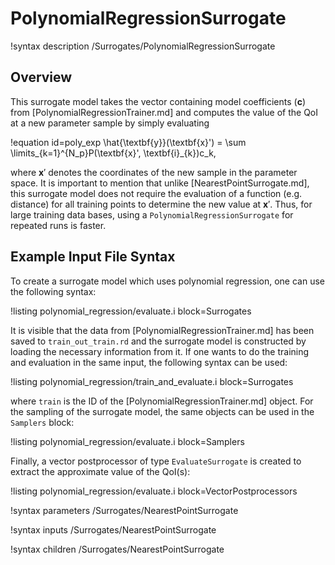 # PolynomialRegressionSurrogate

!syntax description /Surrogates/PolynomialRegressionSurrogate

## Overview

This surrogate model takes the vector containing model coefficients ($\textbf{c}$) from [PolynomialRegressionTrainer.md]
and computes the value of the QoI at a new parameter sample by simply evaluating

!equation id=poly_exp
\hat{\textbf{y}}(\textbf{x}') = \sum \limits_{k=1}^{N_p}P(\textbf{x}', \textbf{i}_{k})c_k,

where $\textbf{x}'$ denotes the coordinates of the new sample in the parameter space.
It is important to mention that unlike [NearestPointSurrogate.md],
this surrogate model does not require the evaluation of a function (e.g. distance) for
all training points to determine the new value at $\textbf{x}'$. Thus, for large
training data bases, using a `PolynomialRegressionSurrogate` for repeated
runs is faster.

## Example Input File Syntax

To create a surrogate model which uses polynomial regression, one can use the following syntax:

!listing polynomial_regression/evaluate.i block=Surrogates

It is visible that the data from [PolynomialRegressionTrainer.md] has been saved to `train_out_train.rd`
and the surrogate model is constructed by loading the necessary information from it.
If one wants to do the training and evaluation in the same input, the following syntax can be used:

!listing polynomial_regression/train_and_evaluate.i block=Surrogates

where `train` is the ID of the [PolynomialRegressionTrainer.md] object. For the sampling
of the surrogate model, the same objects can be used in the `Samplers` block:

!listing polynomial_regression/evaluate.i block=Samplers

Finally, a vector postprocessor of type `EvaluateSurrogate` is created to extract the approximate value of the
QoI(s):

!listing polynomial_regression/evaluate.i block=VectorPostprocessors

!syntax parameters /Surrogates/NearestPointSurrogate

!syntax inputs /Surrogates/NearestPointSurrogate

!syntax children /Surrogates/NearestPointSurrogate
